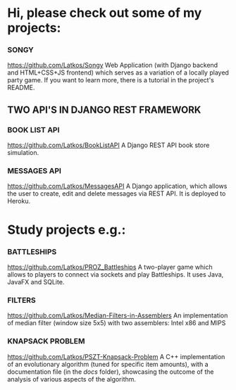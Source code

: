 # Hi, please check out some of my projects:


###  SONGY
https://github.com/Latkos/Songy
Web Application (with Django backend and HTML+CSS+JS frontend) which serves as a variation of a locally played party game. If you want to learn more, there is a tutorial in the project's README.

## TWO API'S IN DJANGO REST FRAMEWORK

### BOOK LIST API
https://github.com/Latkos/BookListAPI
A Django REST API book store simulation.

### MESSAGES API
https://github.com/Latkos/MessagesAPI
A Django application, which allows the user to create, edit and delete messages via REST API. It is deployed to Heroku.


# Study projects e.g.:

### BATTLESHIPS
https://github.com/Latkos/PROZ_Battleships
A two-player game which allows to players to connect via sockets and play Battleships. It uses Java, JavaFX and SQLite.

### FILTERS
https://github.com/Latkos/Median-Filters-in-Assemblers
An implementation of median filter (window size 5x5) with two assemblers: Intel x86 and MIPS

### KNAPSACK PROBLEM
https://github.com/Latkos/PSZT-Knapsack-Problem
A C++ implementation of an evolutionary algorithm (tuned for specific item amounts), with a documentation file (in the _docs_ folder), showcasing the outcome of the analysis of various aspects of the algorithm.
